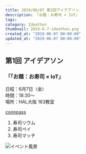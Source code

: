 ```yaml
---
title: 2019/06/07 第1回アイデアソン
description: 「お題：お寿司 × IoT」 
tags: 
category: Ideathon
thumbnail: 2019-6-7-ideathon.png
created_at: "2019-06-07 00:00:00"
updated_at: "2019-06-07 00:00:00"
---
```


## 第1回 アイデアソン

### 「「お題：お寿司 × IoT」 

日程：6月7日（金）  
時間：18:30～  
場所：HAL大阪 163教室  

[connpass](https://haltechclub.connpass.com/event/134066/)  

1. 寿司リウム
2. 寿司ペイ
3. 寿司マッチ

![イベント風景](2019-6-7-ideathon.png)  
